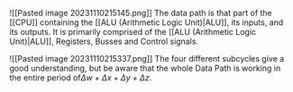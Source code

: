 ![[Pasted image 20231110215145.png]]
The data path is that part of the [[CPU]] containing the [[ALU (Arithmetic Logic Unit)|ALU]], its inputs, and its outputs. It is primarily comprised of the [[ALU (Arithmetic Logic Unit)|ALU]], Registers, Busses and Control signals.

![[Pasted image 20231110215337.png]]
The four different subcycles give a good understanding, but be aware that the whole Data Path is working in the entire period of$\Delta w+\Delta x+\Delta y+ \Delta z$.
